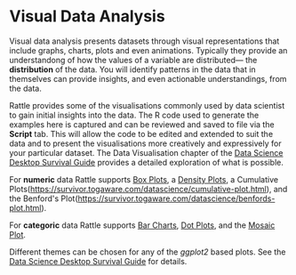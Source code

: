 # Visual Data Analysis

Visual data analysis presents datasets through visual representations
that include graphs, charts, plots and even animations. Typically they
provide an understandong of how the values of a variable are
distributed&mdash; the **distribution** of the data. You will identify
patterns in the data that in themselves can provide insights, and even
actionable understandings, from the data.

Rattle provides some of the visualisations commonly used by data
scientist to gain initial insights into the data. The R code used to
generate the examples here is captured and can be reviewed and saved
to file via the **Script** tab. This will allow the code to be edited
and extended to suit the data and to present the visualisations more
creatively and expressively for your particular dataset.  The Data
Visualisation chapter of the [Data Science Desktop Survival
Guide](https://survivor.togaware.com/datascience/data-visualisation.html)
provides a detailed exploration of what is possible.

For **numeric** data Rattle supports [Box
Plots](https://survivor.togaware.com/datascience/box-plot.html), a
[Density
Plots](https://survivor.togaware.com/datascience/density-plot.html), a
Cumulative
Plots(https://survivor.togaware.com/datascience/cumulative-plot.html),
and the Benford's
Plot(https://survivor.togaware.com/datascience/benfords-plot.html).

For **categoric** data Rattle supports [Bar
Charts](https://survivor.togaware.com/datascience/bar-chart.html),
[Dot Plots](https://survivor.togaware.com/datascience/dot-plot.html),
and the [Mosaic
Plot](https://survivor.togaware.com/datascience/mosaic-plot.html).

Different themes can be chosen for any of the *ggplot2* based
plots. See the [Data Science Desktop Survival
Guide](https://survivor.togaware.com/datascience/themes-in-rattle.html)
for details.
